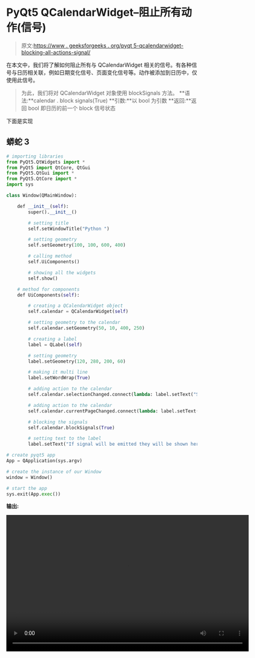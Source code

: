 # PyQt5 QCalendarWidget–阻止所有动作(信号)

> 原文:[https://www . geeksforgeeks . org/pyqt 5-qcalendarwidget-blocking-all-actions-signal/](https://www.geeksforgeeks.org/pyqt5-qcalendarwidget-blocking-all-actions-signals/)

在本文中，我们将了解如何阻止所有与 QCalendarWidget 相关的信号。有各种信号与日历相关联，例如日期变化信号、页面变化信号等。动作被添加到日历中，仅使用此信号。

> 为此，我们将对 QCalendarWidget 对象使用 blockSignals 方法。
> **语法:**calendar . block signals(True)
> **引数:**以 bool 为引数
> **返回:**返回 bool 即日历的前一个 block 信号状态

下面是实现

## 蟒蛇 3

```py
# importing libraries
from PyQt5.QtWidgets import *
from PyQt5 import QtCore, QtGui
from PyQt5.QtGui import *
from PyQt5.QtCore import *
import sys

class Window(QMainWindow):

    def __init__(self):
        super().__init__()

        # setting title
        self.setWindowTitle("Python ")

        # setting geometry
        self.setGeometry(100, 100, 600, 400)

        # calling method
        self.UiComponents()

        # showing all the widgets
        self.show()

    # method for components
    def UiComponents(self):

        # creating a QCalendarWidget object
        self.calendar = QCalendarWidget(self)

        # setting geometry to the calendar
        self.calendar.setGeometry(50, 10, 400, 250)

        # creating a label
        label = QLabel(self)

        # setting geometry
        label.setGeometry(120, 280, 200, 60)

        # making it multi line
        label.setWordWrap(True)

        # adding action to the calendar
        self.calendar.selectionChanged.connect(lambda: label.setText("Selection Changed Signal"))

        # adding action to the calendar
        self.calendar.currentPageChanged.connect(lambda: label.setText("Page Changed Signal"))

        # blocking the signals
        self.calendar.blockSignals(True)

        # setting text to the label
        label.setText("If signal will be emitted they will be shown here")

# create pyqt5 app
App = QApplication(sys.argv)

# create the instance of our Window
window = Window()

# start the app
sys.exit(App.exec())
```

**输出:**

<video class="wp-video-shortcode" id="video-424914-1" width="640" height="360" preload="metadata" controls=""><source type="video/mp4" src="https://media.geeksforgeeks.org/wp-content/uploads/20200605011615/Python-2020-06-05-01-15-47.mp4?_=1">[https://media.geeksforgeeks.org/wp-content/uploads/20200605011615/Python-2020-06-05-01-15-47.mp4](https://media.geeksforgeeks.org/wp-content/uploads/20200605011615/Python-2020-06-05-01-15-47.mp4)</video>